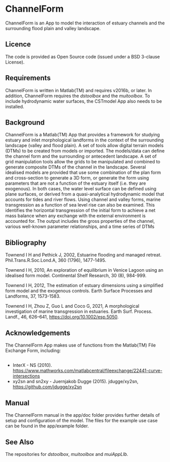 # ChannelForm
ChannelForm is an App to model the interaction of estuary channels and the surrounding flood plain and valley landscape.

## Licence
The code is provided as Open Source code (issued under a BSD 3-clause License).

## Requirements
ChannelForm is written in Matlab(TM) and requires v2016b, or later. In addition, ChannelForm requires the _dstoolbox_ and the _muitoolbox_. To include hydrodynamic water surfaces, the CSTmodel App also needs to be installed.

## Background
ChannelForm is a Matlab(TM) App that provides a framework for studying estuary and inlet morphological landforms in the context of the surrounding landscape (valley and flood plain). A set of tools allow digital terrain models (DTMs) to be created from models or imported. The models/data can define the channel form and the surrounding or antecedent landscape. A set of grid manipulation tools allow the grids to be manipulated and combined to generate composite DTMs of the channel in the landscape. Several idealised models are provided that use some combination of the plan form and cross-section to generate a 3D form, or generate the form using parameters that are not a function of the estuary itself (i.e. they are exogenous). In both cases, the water level surface can be defined using plane surfaces, or derived from a quasi-analytical hydrodynamic model that accounts for tides and river flows. Using channel and valley forms, marine transgression as a function of sea level rise can also be examined. This identifies the horizontal transgression of the initial form to achieve a net mass balance when any exchange with the external environment is accounted for. The output includes the gross properties of the channel, various well-known parameter relationships, and a time series of DTMs

## Bibliography
Townend I H and Pethick J, 2002, Estuarine flooding and managed retreat. Phil.Trans.R.Soc.Lond.A, 360 (1796), 1477-1495.

Townend I H, 2010, An exploration of equilibrium in Venice Lagoon using an idealised form model. Continental Shelf Research, 30 (8), 984-999.

Townend I H, 2012, The estimation of estuary dimensions using a simplified form model and the exogenous controls. Earth Surface Processes and Landforms, 37, 1573-1583.

Townend I H, Zhou Z, Guo L and Coco G, 2021, A morphological investigation of marine transgression in estuaries. Earth Surf. Process. 
Landf., 46, 626–641, https://doi.org/10.1002/esp.5050.

## Acknowledgements
The ChannelForm App makes use of functions from the Matlab(TM) File Exchange Form, including:
##
* InterX - NS (2010). https://www.mathworks.com/matlabcentral/fileexchange/22441-curve-intersections 
* xy2sn and sn2xy - Juernjakob Dugge (2015). jdugge/xy2sn, https://github.com/jdugge/xy2sn  

## Manual
The ChannelForm manual in the app/doc folder provides further details of setup and configuration of the model. The files for the example use case can be found in the app/example folder. 

## See Also
The repositories for _dstoolbox_, _muitoolbox_ and _muiAppLIb_.
